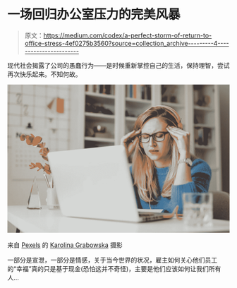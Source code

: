 # 一场回归办公室压力的完美风暴

> 原文：<https://medium.com/codex/a-perfect-storm-of-return-to-office-stress-4ef0275b3560?source=collection_archive---------4----------------------->

现代社会揭露了公司的愚蠢行为——是时候重新掌控自己的生活，保持理智，尝试再次快乐起来。不知何故。

![](img/2528a95050f4629eb667b48fc4ed5daf.png)

来自 [Pexels](https://www.pexels.com/photo/woman-in-blue-shirt-using-macbook-5908779/?utm_content=attributionCopyText&utm_medium=referral&utm_source=pexels) 的 [Karolina Grabowska](https://www.pexels.com/@karolina-grabowska?utm_content=attributionCopyText&utm_medium=referral&utm_source=pexels) 摄影

一部分是宣泄，一部分是情感，关于当今世界的状况，雇主如何关心他们员工的“幸福”真的只是基于现金(恐怕这并不奇怪)，主要是他们应该如何让我们所有人…